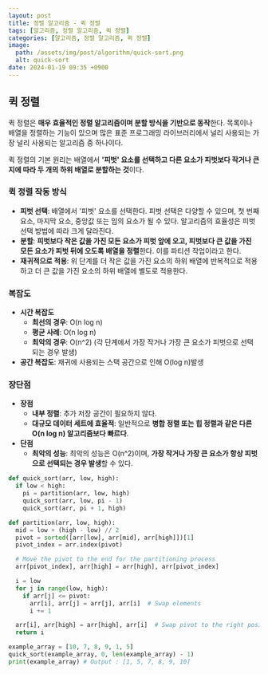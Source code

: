 ```yaml
---
layout: post
title: 정렬 알고리즘 - 퀵 정렬
tags: [알고리즘, 정렬 알고리즘, 퀵 정렬]
categories: [알고리즘, 정렬 알고리즘, 퀵 정렬]
image:
  path: /assets/img/post/algorithm/quick-sort.png
  alt: quick-sort
date: 2024-01-19 09:35 +0900
---
```


## 퀵 정렬

퀵 정렬은 **매우 효율적인 정렬 알고리즘이며 분할 방식을 기반으로 동작**한다. 목록이나 배열을 정렬하는 기능이 있으며 많은 표준 프로그래밍 라이브러리에서 널리 사용되는 가장 널리 사용되는 알고리즘 중 하나이다.

퀵 정렬의 기본 원리는 배열에서 **'피벗' 요소를 선택하고 다른 요소가 피벗보다 작거나 큰지에 따라 두 개의 하위 배열로 분할하는 것**이다.

### 퀵 정렬 작동 방식

- **피벗 선택**: 배열에서 '피벗' 요소를 선택한다. 피벗 선택은 다양할 수 있으며, 첫 번째 요소, 마지막 요소, 중앙값 또는 임의 요소가 될 수 있다. 알고리즘의 효율성은 피벗 선택 방법에 따라 크게 달라진다.
- **분할**: **피벗보다 작은 값을 가진 모든 요소가 피벗 앞에 오고, 피벗보다 큰 값을 가진 모든 요소가 피벗 뒤에 오도록 배열을 정렬**한다. 이를 파티션 작업이라고 한다.
- **재귀적으로 적용**: 위 단계를 더 작은 값을 가진 요소의 하위 배열에 반복적으로 적용하고 더 큰 값을 가진 요소의 하위 배열에 별도로 적용한다.

### 복잡도

- **시간 복잡도**
  - **최선의 경우**: O(n log n)
  - **평균 사례**: O(n log n)
  - **최악의 경우**: O(n^2) (각 단계에서 가장 작거나 가장 큰 요소가 피벗으로 선택되는 경우 발생)
- **공간 복잡도**: 재귀에 사용되는 스택 공간으로 인해 O(log n)발생

### 장단점

- **장점**
  - **내부 정렬**: 추가 저장 공간이 필요하지 않다.
  - **대규모 데이터 세트에 효율적**: 일반적으로 **병합 정렬 또는 힙 정렬과 같은 다른 O(n log n) 알고리즘보다 빠르다**.
- **단점**
  - **최악의 성능**: 최악의 성능은 O(n^2)이며, **가장 작거나 가장 큰 요소가 항상 피벗으로 선택되는 경우 발생**할 수 있다.

```python
def quick_sort(arr, low, high):
  if low < high:
    pi = partition(arr, low, high)
    quick_sort(arr, low, pi - 1)
    quick_sort(arr, pi + 1, high)

def partition(arr, low, high):
  mid = low + (high - low) // 2
  pivot = sorted([arr[low], arr[mid], arr[high]])[1]
  pivot_index = arr.index(pivot)

  # Move the pivot to the end for the partitioning process
  arr[pivot_index], arr[high] = arr[high], arr[pivot_index]

  i = low
  for j in range(low, high):
    if arr[j] <= pivot:
      arr[i], arr[j] = arr[j], arr[i]  # Swap elements
      i += 1

  arr[i], arr[high] = arr[high], arr[i]  # Swap pivot to the right position
  return i

example_array = [10, 7, 8, 9, 1, 5]
quick_sort(example_array, 0, len(example_array) - 1)
print(example_array) # Output : [1, 5, 7, 8, 9, 10]
```
